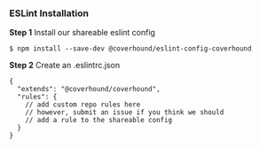 ### ESLint Installation

**Step 1** Install our shareable eslint config

```
$ npm install --save-dev @coverhound/eslint-config-coverhound
```

**Step 2** Create an .eslintrc.json

```
{
  "extends": "@coverhound/coverhound",
  "rules": {
    // add custom repo rules here
    // however, submit an issue if you think we should
    // add a rule to the shareable config
  }
}
```
